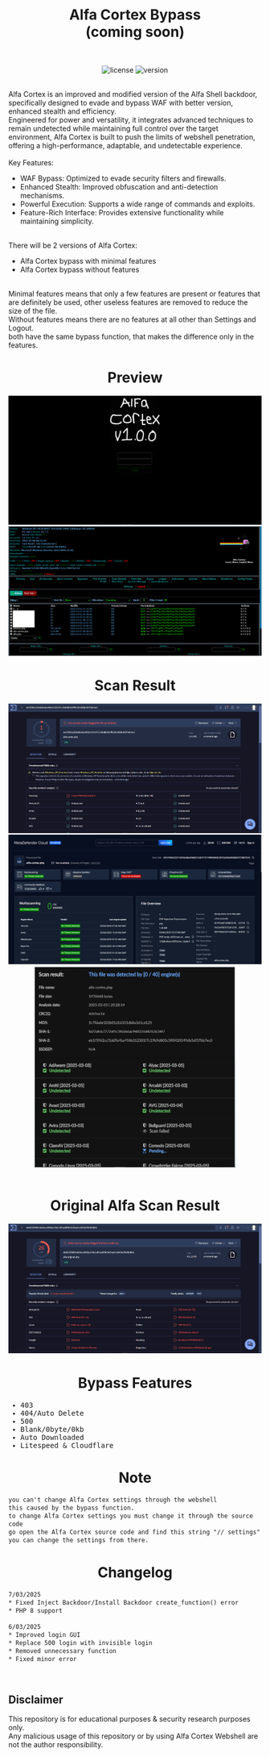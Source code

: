<div align="center"><h1>Alfa Cortex Bypass<br>(coming soon)</h1></div>
<br>
<div align="center">
  
![license](https://img.shields.io/badge/LICENSE-GPL2.0-ebcb8b?style=flat-square)
![version](https://img.shields.io/badge/VERSION-1.0.0-a3be8c?style=flat-square)
</div>
<br>
Alfa Cortex is an improved and modified version of the Alfa Shell backdoor, specifically designed to evade and bypass WAF with better version, enhanced stealth and efficiency.<br>Engineered for power and versatility, it integrates advanced techniques to remain undetected while maintaining full control over the target environment, Alfa Cortex is built to push the limits of webshell penetration, offering a high-performance, adaptable, and undetectable experience.<br><br>
Key Features:

* WAF Bypass: Optimized to evade security filters and firewalls.
* Enhanced Stealth: Improved obfuscation and anti-detection mechanisms.
* Powerful Execution: Supports a wide range of commands and exploits.
* Feature-Rich Interface: Provides extensive functionality while maintaining simplicity.
<br><br>

There will be 2 versions of Alfa Cortex:

* Alfa Cortex bypass with minimal features
* Alfa Cortex bypass without features
<br>
Minimal features means that only a few features are present or features that are definitely be used, other useless features are removed to reduce the size of the file.<br>
Without features means there are no features at all other than Settings and Logout.<br>
both have the same bypass function, that makes the difference only in the features.
<div align="center"><h1>Preview</h1></div>
<img src="https://raw.githubusercontent.com/vlain1337/Alfa-Cortex/refs/heads/main/img/login.png">
<img src="https://raw.githubusercontent.com/vlain1337/Alfa-Cortex/refs/heads/main/img/main.png">
</div>
<br>
<div align="center"><h1>Scan Result</h1></div>
<div align="center">
<img src="https://raw.githubusercontent.com/vlain1337/Alfa-Cortex/refs/heads/main/img/scan_virustotal.png">
<img src="https://raw.githubusercontent.com/vlain1337/Alfa-Cortex/refs/heads/main/img/scan_metadefender.png">
<img width="400" height="400" src="https://raw.githubusercontent.com/vlain1337/Alfa-Cortex/refs/heads/main/img/scan_kleenscan.png">
</div>
<br>
<div align="center"><h1>Original Alfa Scan Result</h1></div>
<div align="center">
<img src="https://raw.githubusercontent.com/vlain1337/Alfa-Cortex/refs/heads/main/img/scan_original-alfa_virustotal.png">
</div>
<div align="center"><h1>Bypass Features</h1></div>
<samp>

* 403
* 404/Auto Delete
* 500
* Blank/0byte/0kb
* Auto Downloaded
* Litespeed & Cloudflare

</samp>
<div align="center"><h1>Note</h1></div>

```
you can't change Alfa Cortex settings through the webshell
this caused by the bypass function.
to change Alfa Cortex settings you must change it through the source code
go open the Alfa Cortex source code and find this string "// settings"
you can change the settings from there.
```
<div align="center"><h1>Changelog</h1></div>

```
7/03/2025
* Fixed Inject Backdoor/Install Backdoor create_function() error
* PHP 8 support

6/03/2025
* Improved login GUI
* Replace 500 login with invisible login
* Removed unnecessary function
* Fixed minor error
```
<br>

## Disclaimer

This repository is for educational purposes & security research purposes only.
<br>
Any malicious usage of this repository or by using Alfa Cortex Webshell are not the author responsibility.

